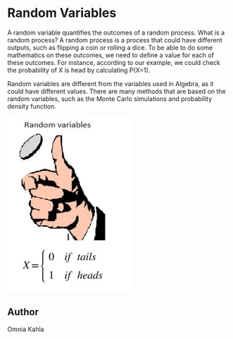 <!-- BEGIN TITLE -->
# Random Variables
<!-- END TITLE -->

<!-- BEGIN BODY -->
A random variable quantifies the outcomes of a random process.
What is a random process? 
A random process is a process that could have different outputs, such as flipping a coin or rolling a dice. To be able to do some mathematics on these outcomes, we need to define a value for each of these outcomes. For instance, according to our example, we could check the probability of X is head by calculating P(X=1). 

Random variables are different from the variables used in Algebra, as it could have different values. There are many methods that are based on the random variables, such as the Monte Carlo simulations and probability density function. 
<!-- END BODY -->


![Image title](../images/image-120-random-variables.jpg)




## Author
<!-- BEGIN AUTHOR -->
Omnia Kahla
<!-- END AUTHOR -->
